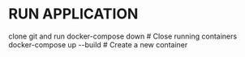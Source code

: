 # RUN APPLICATION

clone git and run
 docker-compose down  # Close running containers
 docker-compose up --build   # Create a new container
